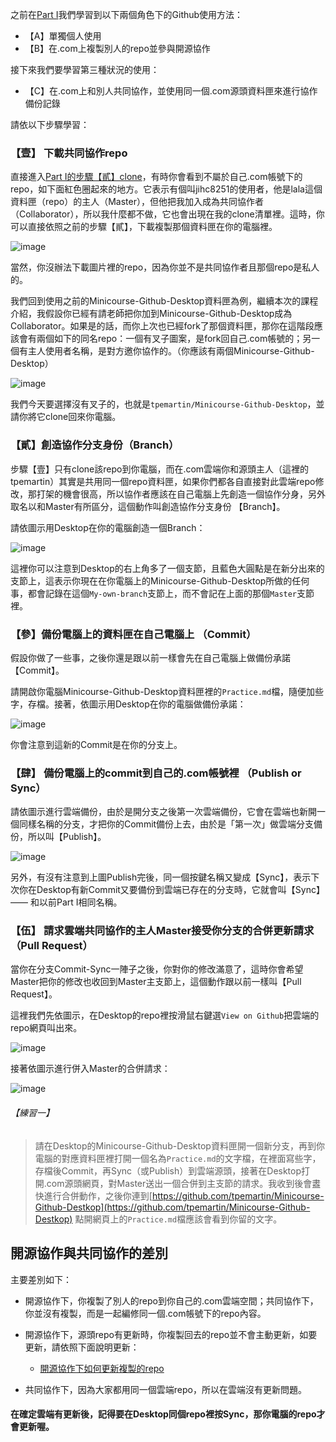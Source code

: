 之前在[Part I](https://github.com/tpemartin/Minicourse-Github-Destkop/blob/master/Github%20Desktop%20%E4%BD%BF%E7%94%A8%E6%95%99%E5%AD%B8%20Part%20I.md)我們學習到以下兩個角色下的Github使用方法：

- 【A】單獨個人使用  
- 【B】在.com上複製別人的repo並參與開源協作  

接下來我們要學習第三種狀況的使用：  

- 【C】在.com上和別人共同協作，並使用同一個.com源頭資料匣來進行協作備份記錄  

請依以下步驟學習： 


### 【壹】 下載共同協作repo

直接進入[Part I的步驟【貳】clone](https://github.com/tpemartin/Minicourse-Github-Destkop/blob/master/Github%20Desktop%20%E4%BD%BF%E7%94%A8%E6%95%99%E5%AD%B8%20Part%20I.md#貳-在自己電腦產生對應com某個repo的資料匣-clone)，有時你會看到不屬於自己.com帳號下的repo，如下面紅色圈起來的地方。它表示有個叫jihc8251的使用者，他是lala這個資料匣（repo）的主人（Master），但他把我加入成為共同協作者（Collaborator），所以我什麼都不做，它也會出現在我的clone清單裡。這時，你可以直接依照之前的步驟【貳】，下載複製那個資料匣在你的電腦裡。

![image](/GIF/Different_clone_types.png)

當然，你沒辦法下載圖片裡的repo，因為你並不是共同協作者且那個repo是私人的。 


我們回到使用之前的Minicourse-Github-Desktop資料匣為例，繼續本次的課程介紹，我假設你已經有請老師把你加到Minicourse-Github-Desktop成為Collaborator。如果是的話，而你上次也已經fork了那個資料匣，那你在這階段應該會有兩個如下的同名repo：一個有叉子圖案，是fork回自己.com帳號的；另一個有主人使用者名稱，是對方邀你協作的。（你應該有兩個Minicourse-Github-Desktop）

![image](/GIF/fork_vs_collaborate.png)  

我們今天要選擇沒有叉子的，也就是`tpemartin/Minicourse-Github-Desktop`，並請你將它clone回來你電腦。

### 【貳】創造協作分支身份（Branch）  

步驟【壹】只有clone該repo到你電腦，而在.com雲端你和源頭主人（這裡的tpemartin）其實是共用同一個repo資料匣，如果你們都各自直接對此雲端repo修改，那打架的機會很高，所以協作者應該在自己電腦上先創造一個協作分身，另外取名以和Master有所區分，這個動作叫創造協作分支身份 【Branch】。

請依圖示用Desktop在你的電腦創造一個Branch： 

![image](/GIF/Desktop創造Branch.gif)  

這裡你可以注意到Desktop的右上角多了一個支節，且藍色大圓點是在新分出來的支節上，這表示你現在在你電腦上的Minicourse-Github-Desktop所做的任何事，都會記錄在這個`My-own-branch`支節上，而不會記在上面的那個`Master`支節裡。

### 【參】備份電腦上的資料匣在自己電腦上 （Commit） 

假設你做了一些事，之後你還是跟以前一樣會先在自己電腦上做備份承諾【Commit】。

請開啟你電腦Minicourse-Github-Desktop資料匣裡的`Practice.md`檔，隨便加些字，存檔。接著，依圖示用Desktop在你的電腦做備份承諾：

![image](/GIF/Desktop_commit_to_my_branch.gif)

你會注意到這新的Commit是在你的分支上。

### 【肆】 備份電腦上的commit到自己的.com帳號裡 （Publish or Sync）

請依圖示進行雲端備份，由於是開分支之後第一次雲端備份，它會在雲端也新開一個同樣名稱的分支，才把你的Commit備份上去，由於是「第一次」做雲端分支備份，所以叫【Publish】。

![image](/GIF/Desktop開佈新branch.gif)

另外，有沒有注意到上圖Publish完後，同一個按鍵名稱又變成【Sync】，表示下次你在Desktop有新Commit又要備份到雲端已存在的分支時，它就會叫【Sync】—— 和以前Part I相同名稱。

### 【伍】 請求雲端共同協作的主人Master接受你分支的合併更新請求（Pull Request）

當你在分支Commit-Sync一陣子之後，你對你的修改滿意了，這時你會希望Master把你的修改也收回到Master主支節上，這個動作跟以前一樣叫【Pull Request】。

這裡我們先依圖示，在Desktop的repo裡按滑鼠右鍵選`View on Github`把雲端的repo網頁叫出來。  

![image](/GIF/Desktop_view_on_Github.gif)

接著依圖示進行併入Master的合併請求：  

![image](/GIF/雲端送出分支Pull_request.gif)

###### 【練習一】  
> 請在Desktop的Minicourse-Github-Desktop資料匣開一個新分支，再到你電腦的對應資料匣裡打開一個名為`Practice.md`的文字檔，在裡面寫些字，存檔後Commit，再Sync（或Publish）到雲端源頭，接著在Desktop打開.com源頭網頁，對Master送出一個合併到主支節的請求。我收到後會䀆快進行合併動作，之後你連到[https://github.com/tpemartin/Minicourse-Github-Destkop](https://github.com/tpemartin/Minicourse-Github-Destkop) 點開網頁上的`Practice.md`檔應該會看到你留的文字。



## 開源協作與共同協作的差別  

主要差別如下： 

- 開源協作下，你複製了別人的repo到你自己的.com雲端空間；共同協作下，你並沒有複製，而是一起編修同一個.com帳號下的repo內容。  

- 開源協作下，源頭repo有更新時，你複製回去的repo並不會主動更新，如要更新，請依照下面說明更新：  

    - [開源協作下如何更新複製的repo](https://github.com/tpemartin/Minicourse-Github-Destkop/blob/master/%E9%96%8B%E6%BA%90%E5%8D%94%E4%BD%9C%E4%B8%8B%E5%A6%82%E4%BD%95%E6%9B%B4%E6%96%B0%E8%A4%87%E8%A3%BD%E7%9A%84repo.md)

- 共同協作下，因為大家都用同一個雲端repo，所以在雲端沒有更新問題。

#### 在確定雲端有更新後，記得要在Desktop同個repo裡按Sync，那你電腦的repo才會更新喔。